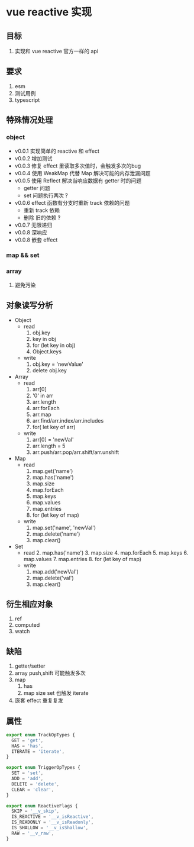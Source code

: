 # vue reactive 实现

## 目标

1. 实现和 vue reactive 官方一样的 api


## 要求

1. esm
2. 测试用例
3. typescript

## 特殊情况处理

### object
- v0.0.1 实现简单的 reactive 和 effect 
- v0.0.2 增加测试
- v0.0.3 修复 effect 里读取多次值时，会触发多次的bug
- v0.0.4 使用 WeakMap 代替 Map 解决可能的内存泄漏问题
- v0.0.5 使用 Reflect 解决当响应数据有 getter 时的问题
    - getter 问题
    - set 问题执行两次 ?
- v0.0.6 effect 函数有分支时重新 track 依赖的问题
    - 重新 track 依赖
    - 删除 旧的依赖 ?
- v0.0.7 无限递归
- v0.0.8 深响应
- v0.0.8 嵌套 effect

### map && set

### array



1. 避免污染

## 对象读写分析

- Object
    - read
        1. obj.key
        4. key in obj
        2. for (let key in obj)
        3. Object.keys
    - write
        1. obj.key = 'newValue'
        2. delete obj.key        
- Array
    - read
        1. arr[0]
        2. '0' in arr
        3. arr.length
        4. arr.forEach
        5. arr.map
        6. arr.find/arr.index/arr.includes
        7. for( let key of arr)
    - write
        1. arr[0] = 'newVal'
        2. arr.length = 5
        3. arr.push/arr.pop/arr.shift/arr.unshift
- Map
    -  read
        1. map.get('name')
        2. map.has('name')
        3. map.size
        4. map.forEach
        5. map.keys
        6. map.values
        7. map.entries
        8. for (let key of map)
    -  write
        1. map.set('name', 'newVal') 
        2. map.delete('name')
        3. map.clear()
- Set
    -  read
        2. map.has('name')
        3. map.size
        4. map.forEach
        5. map.keys
        6. map.values
        7. map.entries
        8. for (let key of map)
    -  write
        1. map.add('newVal') 
        2. map.delete('val')
        3. map.clear()

## 衍生相应对象

1. ref
2. computed
3. watch

## 缺陷

1. getter/setter
3. array
    push,shift 可能触发多次
3. map
    1. has
    2. map size
        set 也触发 iterate 
4. 嵌套 effect 
    重复复发
## 属性

```ts
export enum TrackOpTypes {
  GET = 'get',
  HAS = 'has',
  ITERATE = 'iterate',
}

export enum TriggerOpTypes {
  SET = 'set',
  ADD = 'add',
  DELETE = 'delete',
  CLEAR = 'clear',
}

export enum ReactiveFlags {
  SKIP = '__v_skip',
  IS_REACTIVE = '__v_isReactive',
  IS_READONLY = '__v_isReadonly',
  IS_SHALLOW = '__v_isShallow',
  RAW = '__v_raw',
}
```